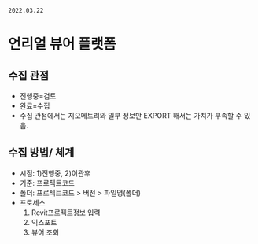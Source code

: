 `2022.03.22`

# 언리얼 뷰어 플랫폼
## 수집 관점
- 진행중=검토
- 완료=수집
- 수집 관점에서는 지오메트리와 일부 정보만 EXPORT 해서는 가치가 부족할 수 있음. 

## 수집 방법/ 체계
- 시점: 1)진행중, 2)이관후
- 기준: 프로젝트코드
- 폴더: 프로젝트코드 > 버전 > 파일명(폴더)
- 프로세스
  1. Revit프로젝트정보 입력
  2. 익스포트
  3. 뷰어 조회
